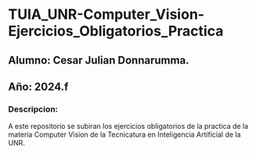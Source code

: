 # TUIA_UNR-Computer_Vision-Ejercicios_Obligatorios_Practica
## Alumno: Cesar Julian Donnarumma.
## Año: 2024.f
### Descripcion:
A este repositorio se subiran los ejercicios obligatorios de la practica de la materia Computer Vision de la Tecnicatura en Inteligencia Artificial de la UNR.
